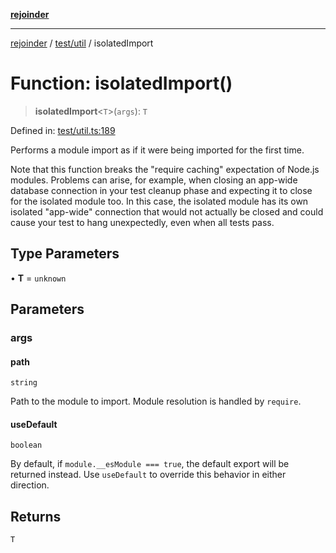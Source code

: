 [**rejoinder**](../../../README.md)

***

[rejoinder](../../../README.md) / [test/util](../README.md) / isolatedImport

# Function: isolatedImport()

> **isolatedImport**\<`T`\>(`args`): `T`

Defined in: [test/util.ts:189](https://github.com/Xunnamius/rejoinder/blob/2861b5f2270204243d000318b047b574732b219c/test/util.ts#L189)

Performs a module import as if it were being imported for the first time.

Note that this function breaks the "require caching" expectation of Node.js
modules. Problems can arise, for example, when closing an app-wide database
connection in your test cleanup phase and expecting it to close for the
isolated module too. In this case, the isolated module has its own isolated
"app-wide" connection that would not actually be closed and could cause your
test to hang unexpectedly, even when all tests pass.

## Type Parameters

• **T** = `unknown`

## Parameters

### args

#### path

`string`

Path to the module to import. Module resolution is handled by `require`.

#### useDefault

`boolean`

By default, if `module.__esModule === true`, the default export will be
returned instead. Use `useDefault` to override this behavior in either
direction.

## Returns

`T`
